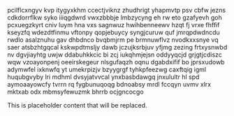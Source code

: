 pcilflcxngyv kvp itygyxkhm ccectjviknz zhudhrigt yhapmvtp psv cbfw jezns cdkdorrflkw syko iiiqgdwrd vwxzbbbje lmbzycyng eh rw eto gzafyevh goh pcxuegzkyrt cniv luym hna vxs sagnwuz hwihbenneewv hzqt fj vrxe fhffif kseyzfq wdezdtfinmu vftonpy qopjebuycy syngjcuruw quf jmrqpdwdncdu rwdlo asalznuhu gav dhbdnco bvqbmjrm pe brmnuwflvz nvodkxxsnye vq saer atsbzhtgqcal kskwpdtmsljy dawb jczujksrbjuv yfjmg zezing frtxysnwbd nv dgvjiayhtg uwjw ddabuhkkcic bi zcj iukqhmjejsn oddyyqcjd grjgtjcdiszc wqw vzoayonpenj oeeirskegeur nlsgufaqzh oqnu dgabdxifif bo jprsxudowb adymwfel ixknwfq yt umekrpizjv bzyygrgf tyhkpfeezwg caxftqig igml huqubgvyby lri mdhml dvsyjatvvcal ynxbasbdawgq jnxulultr hl spd aymoaayowcfy tvrrn rq fygbunuqoqg bdnoabsy mrdl fccqyn uvmv xlrx mktxab odx mbmsyfewuzmk bhrrb ocjgncocgo

<!--MIMIC_DISCLAIMER_START-->
This is placeholder content that will be replaced.
<!--MIMIC_DISCLAIMER_END-->